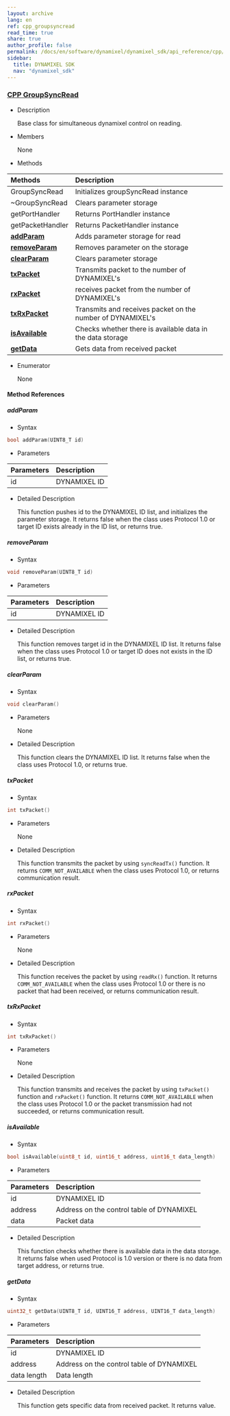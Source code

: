 ```yaml
---
layout: archive
lang: en
ref: cpp_groupsyncread
read_time: true
share: true
author_profile: false
permalink: /docs/en/software/dynamixel/dynamixel_sdk/api_reference/cpp/cpp_groupsyncread/
sidebar:
  title: DYNAMIXEL SDK
  nav: "dynamixel_sdk"
---
```


<style>body {counter-reset: h1 6 !important;}</style>
<div style="counter-reset: h2 2"></div>
<div style="counter-reset: h3 8"></div>

<!--[dummy Header 1]>
  <h1 id="api-reference"><a href="#api-reference">API Reference</a></h1>
  <h2 id="cpp"><a href="#cpp">CPP</a></h2>
<![end dummy Header 1]-->

### [CPP GroupSyncRead](#cpp-groupsyncread)

- Description

  Base class for simultaneous dynamixel control on reading.

- Members

  None


- Methods

| Methods                         | Description                                                |
|:--------------------------------|:-----------------------------------------------------------|
| GroupSyncRead                   | Initializes groupSyncRead instance                         |
| ~GroupSyncRead                  | Clears parameter storage                                   |
| getPortHandler                  | Returns PortHandler instance                               |
| getPacketHandler                | Returns PacketHandler instance                             |
| **[addParam](#addparam)**       | Adds parameter storage for read                            |
| **[removeParam](#removeparam)** | Removes parameter on the storage                           |
| **[clearParam](#clearparam)**   | Clears parameter storage                                   |
| **[txPacket](#txpacket)**       | Transmits packet to the number of DYNAMIXEL's               |
| **[rxPacket](#rxpacket)**       | receives packet from the number of DYNAMIXEL's              |
| **[txRxPacket](#txrxpacket)**   | Transmits and receives packet on the number of DYNAMIXEL's  |
| **[isAvailable](#isavailable)** | Checks whether there is available data in the data storage |
| **[getData](#getdata)**         | Gets data from received packet                             |


- Enumerator

  None

#### Method References

##### addParam
- Syntax
``` cpp
bool addParam(UINT8_T id)
```
- Parameters

| Parameters | Description  |
|:-----------|:-------------|
| id         | DYNAMIXEL ID |

- Detailed Description

   This function pushes id to the DYNAMIXEL ID list, and initializes the parameter storage. It returns false when the class uses Protocol 1.0 or target ID exists already in the ID list, or returns true.


##### removeParam
- Syntax
``` cpp
void removeParam(UINT8_T id)
```
- Parameters

| Parameters | Description  |
|:-----------|:-------------|
| id         | DYNAMIXEL ID |

- Detailed Description

   This function removes target id in the DYNAMIXEL ID list. It returns false when the class uses Protocol 1.0 or target ID does not exists in the ID list, or returns true.


##### clearParam
- Syntax
``` cpp
void clearParam()
```
- Parameters

   None

- Detailed Description

   This function clears the DYNAMIXEL ID list. It returns false when the class uses Protocol 1.0, or returns true.


##### txPacket
- Syntax
``` cpp
int txPacket()
```
- Parameters

   None

- Detailed Description

   This function transmits the packet by using `syncReadTx()` function. It returns `COMM_NOT_AVAILABLE` when the class uses Protocol 1.0, or returns communication result.


##### rxPacket
- Syntax
``` cpp
int rxPacket()
```
- Parameters

   None

- Detailed Description

   This function receives the packet by using `readRx()` function. It returns `COMM_NOT_AVAILABLE` when the class uses Protocol 1.0 or there is no packet that had been received, or returns communication result.


##### txRxPacket
- Syntax
``` cpp
int txRxPacket()
```
- Parameters

   None

- Detailed Description

   This function transmits and receives the packet by using `txPacket()` function and `rxPacket()` function. It returns `COMM_NOT_AVAILABLE` when the class uses Protocol 1.0 or the packet transmission had not succeeded, or returns communication result.

##### isAvailable
- Syntax
``` cpp
bool isAvailable(uint8_t id, uint16_t address, uint16_t data_length)
```
- Parameters

| Parameters | Description                               |
|:-----------|:------------------------------------------|
| id         | DYNAMIXEL ID                              |
| address    | Address on the control table of DYNAMIXEL |
| data       | Packet data                               |


- Detailed Description

   This function checks whether there is available data in the data storage. It returns false when used Protocol is 1.0 version or there is no data from target address, or returns true.

##### getData
- Syntax
``` cpp
uint32_t getData(UINT8_T id, UINT16_T address, UINT16_T data_length)
```
- Parameters

| Parameters  | Description                               |
|:------------|:------------------------------------------|
| id          | DYNAMIXEL ID                              |
| address     | Address on the control table of DYNAMIXEL |
| data length | Data length                               |


- Detailed Description

   This function gets specific data from received packet. It returns value.
